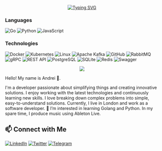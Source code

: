 <p align="center">
<!--   <a href="https://github.com/DenverCoder1/readme-typing-svg"><img src="https://readme-typing-svg.herokuapp.com?lines=Hello,+World!;I+love+coding!+I+enjoy+to+teach+people+how+code!;&center=true&width=600&height=80"></a> -->
<a href="https://git.io/typing-svg"><img src="https://readme-typing-svg.demolab.com?font=Play&pause=2000&color=24F753&width=600&lines=Hello+World!+ I+love+coding+and+enjoy+teach+people+to+code!" alt="Typing SVG" /></a>
</p>
<!-- 
<p>
<div align="center" target="_blank">
  <img src="https://img.shields.io/github/followers/AndreiLondon?style=social">
  </a>
</div>
</p> -->

### Languages

![Go](https://img.shields.io/badge/-Go-000?&logo=Go)
![Python](https://img.shields.io/badge/-Python-000?&logo=Python)
![JavaScript](https://img.shields.io/badge/-JavaScript-000?&logo=JavaScript)



### Technologies

![Docker](https://img.shields.io/badge/-Docker-000?&logo=Docker)
![Kubernetes](https://img.shields.io/badge/-Kubernetes-000?&logo=Kubernetes)
![Linux](https://img.shields.io/badge/-Linux-000?&logo=Linux)
![Apache Kafka](https://img.shields.io/badge/Apache%20Kafka-000?&logo=apachekafka)
![GitHub](https://img.shields.io/badge/-GitHub-181717?style=flat&logo=github&logoColor=white)
![RabbitMQ](https://img.shields.io/badge/-RabbitMQ-000?&logo=RabbitMQ)
![gRPC](https://img.shields.io/badge/-gRPC-000?&logo=grpc)
![REST API](https://img.shields.io/badge/-REST%20API-000)
![PostgreSQL](https://img.shields.io/badge/-PostgreSQL-000?&logo=postgresql)
![SQLite](https://img.shields.io/badge/-SQLite-000?&logo=sqlite)
![Redis](https://img.shields.io/badge/-Redis-000?&logo=redis)
![Swagger](https://img.shields.io/badge/-Swagger-000?&logo=swagger)



<p align="center"><img src="https://profile-counter.glitch.me/{andreilondon}/count.svg"></p>


Hello! My name is Andrei 👋.

I'm a developer passionate about simplifying things and creating innovative solutions. I enjoy working with the latest technologies and continuously learning new skills. I love breaking down complex problems into simple, easy-to-understand solutions. Currently, I live in London and work as a software developer. 🌱 I’m interested in learning Golang and Python. In my spare time, I produce music using Ableton Live.


## 📫 Connect with Me
[![LinkedIn](https://img.shields.io/badge/-LinkedIn-0077B5?style=flat&logo=linkedin&logoColor=white)](https://www.linkedin.com/in/andrei-m-737512154/)
[![Twitter](https://img.shields.io/badge/-Twitter-1DA1F2?style=flat&logo=twitter&logoColor=white)](https://x.com/GoAndreiGo)
[![Telegram](https://img.shields.io/badge/-Telegram-2CA5E0?style=flat&logo=telegram&logoColor=white)](https://t.me/AndreiLondon)


<!---
AndreiLondon/AndreiLondon is a ✨ special ✨ repository because its `README.md` (this file) appears on your GitHub profile.
You can click the Preview link to take a look at your changes.
--->
